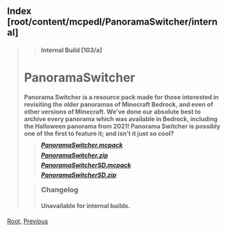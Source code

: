 ## Index [root/content/mcpedl/PanoramaSwitcher/internal]
> > #### Internal Build [103/a]
>
> # PanoramaSwitcher
> #### Panorama Switcher is a resource pack made for those interested in revisiting the older panoramas of Minecraft Bedrock, and even of other versions of Minecraft. We've done our absolute best to archive every panorama which was available in Bedrock, including the Halloween panorama from 2021! Panorama Switcher is possibly one of the first to feature it; and isn't it just so cool?
>
> > ##### [PanoramaSwitcher.mcpack](https://github.com/Kee7702/tempfilestorage/releases/download/files/mcpedl.103a.PanoramaSwitcher.mcpack)
> > ##### [PanoramaSwitcher.zip](https://github.com/Kee7702/tempfilestorage/releases/download/files/mcpedl.103a.PanoramaSwitcher.zip)
> > ##### [PanoramaSwitcherSD.mcpack](https://github.com/Kee7702/tempfilestorage/releases/download/files/mcpedl.103a.PanoramaSwitcherSD.mcpack)
> > ##### [PanoramaSwitcherSD.zip](https://github.com/Kee7702/tempfilestorage/releases/download/files/mcpedl.103a.PanoramaSwitcherSD.zip)
>
> > ### Changelog
> > #### Unavailable for internal builds.

[Root](/), [Previous](.././)
<head><style>blockquote>* h5 { line-height:0!important } </style></head>
